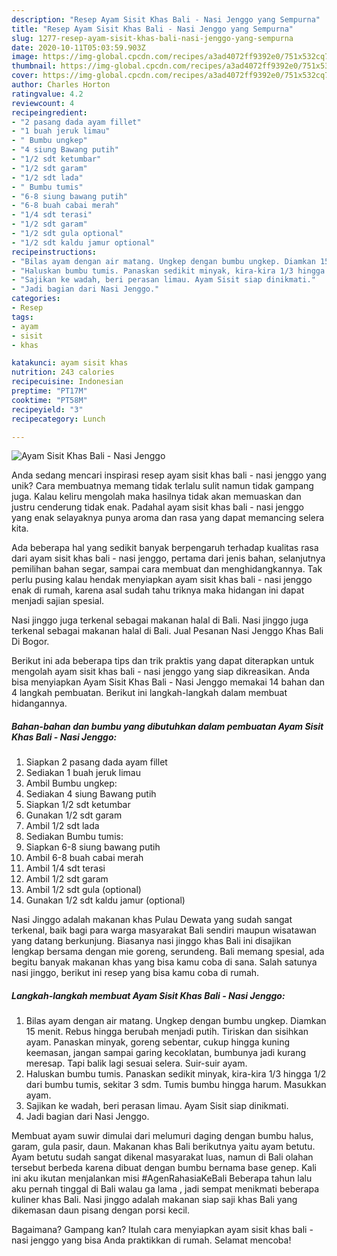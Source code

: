 ```yaml
---
description: "Resep Ayam Sisit Khas Bali - Nasi Jenggo yang Sempurna"
title: "Resep Ayam Sisit Khas Bali - Nasi Jenggo yang Sempurna"
slug: 1277-resep-ayam-sisit-khas-bali-nasi-jenggo-yang-sempurna
date: 2020-10-11T05:03:59.903Z
image: https://img-global.cpcdn.com/recipes/a3ad4072ff9392e0/751x532cq70/ayam-sisit-khas-bali-nasi-jenggo-foto-resep-utama.jpg
thumbnail: https://img-global.cpcdn.com/recipes/a3ad4072ff9392e0/751x532cq70/ayam-sisit-khas-bali-nasi-jenggo-foto-resep-utama.jpg
cover: https://img-global.cpcdn.com/recipes/a3ad4072ff9392e0/751x532cq70/ayam-sisit-khas-bali-nasi-jenggo-foto-resep-utama.jpg
author: Charles Horton
ratingvalue: 4.2
reviewcount: 4
recipeingredient:
- "2 pasang dada ayam fillet"
- "1 buah jeruk limau"
- " Bumbu ungkep"
- "4 siung Bawang putih"
- "1/2 sdt ketumbar"
- "1/2 sdt garam"
- "1/2 sdt lada"
- " Bumbu tumis"
- "6-8 siung bawang putih"
- "6-8 buah cabai merah"
- "1/4 sdt terasi"
- "1/2 sdt garam"
- "1/2 sdt gula optional"
- "1/2 sdt kaldu jamur optional"
recipeinstructions:
- "Bilas ayam dengan air matang. Ungkep dengan bumbu ungkep. Diamkan 15 menit. Rebus hingga berubah menjadi putih. Tiriskan dan sisihkan ayam. Panaskan minyak, goreng sebentar, cukup hingga kuning keemasan, jangan sampai garing kecoklatan, bumbunya jadi kurang meresap. Tapi balik lagi sesuai selera. Suir-suir ayam."
- "Haluskan bumbu tumis. Panaskan sedikit minyak, kira-kira 1/3 hingga 1/2 dari bumbu tumis, sekitar 3 sdm. Tumis bumbu hingga harum. Masukkan ayam."
- "Sajikan ke wadah, beri perasan limau. Ayam Sisit siap dinikmati."
- "Jadi bagian dari Nasi Jenggo."
categories:
- Resep
tags:
- ayam
- sisit
- khas

katakunci: ayam sisit khas 
nutrition: 243 calories
recipecuisine: Indonesian
preptime: "PT17M"
cooktime: "PT58M"
recipeyield: "3"
recipecategory: Lunch

---
```



![Ayam Sisit Khas Bali - Nasi Jenggo](https://img-global.cpcdn.com/recipes/a3ad4072ff9392e0/751x532cq70/ayam-sisit-khas-bali-nasi-jenggo-foto-resep-utama.jpg)

Anda sedang mencari inspirasi resep ayam sisit khas bali - nasi jenggo yang unik? Cara membuatnya memang tidak terlalu sulit namun tidak gampang juga. Kalau keliru mengolah maka hasilnya tidak akan memuaskan dan justru cenderung tidak enak. Padahal ayam sisit khas bali - nasi jenggo yang enak selayaknya punya aroma dan rasa yang dapat memancing selera kita.

Ada beberapa hal yang sedikit banyak berpengaruh terhadap kualitas rasa dari ayam sisit khas bali - nasi jenggo, pertama dari jenis bahan, selanjutnya pemilihan bahan segar, sampai cara membuat dan menghidangkannya. Tak perlu pusing kalau hendak menyiapkan ayam sisit khas bali - nasi jenggo enak di rumah, karena asal sudah tahu triknya maka hidangan ini dapat menjadi sajian spesial.

Nasi jinggo juga terkenal sebagai makanan halal di Bali. Nasi jinggo juga terkenal sebagai makanan halal di Bali. Jual Pesanan Nasi Jenggo Khas Bali Di Bogor.


Berikut ini ada beberapa tips dan trik praktis yang dapat diterapkan untuk mengolah ayam sisit khas bali - nasi jenggo yang siap dikreasikan. Anda bisa menyiapkan Ayam Sisit Khas Bali - Nasi Jenggo memakai 14 bahan dan 4 langkah pembuatan. Berikut ini langkah-langkah dalam membuat hidangannya.

<!--inarticleads1-->

##### Bahan-bahan dan bumbu yang dibutuhkan dalam pembuatan Ayam Sisit Khas Bali - Nasi Jenggo:

1. Siapkan 2 pasang dada ayam fillet
1. Sediakan 1 buah jeruk limau
1. Ambil  Bumbu ungkep:
1. Sediakan 4 siung Bawang putih
1. Siapkan 1/2 sdt ketumbar
1. Gunakan 1/2 sdt garam
1. Ambil 1/2 sdt lada
1. Sediakan  Bumbu tumis:
1. Siapkan 6-8 siung bawang putih
1. Ambil 6-8 buah cabai merah
1. Ambil 1/4 sdt terasi
1. Ambil 1/2 sdt garam
1. Ambil 1/2 sdt gula (optional)
1. Gunakan 1/2 sdt kaldu jamur (optional)


Nasi Jinggo adalah makanan khas Pulau Dewata yang sudah sangat terkenal, baik bagi para warga masyarakat Bali sendiri maupun wisatawan yang datang berkunjung. Biasanya nasi jinggo khas Bali ini disajikan lengkap bersama dengan mie goreng, serundeng. Bali memang spesial, ada begitu banyak makanan khas yang bisa kamu coba di sana. Salah satunya nasi jinggo, berikut ini resep yang bisa kamu coba di rumah. 

<!--inarticleads2-->

##### Langkah-langkah membuat Ayam Sisit Khas Bali - Nasi Jenggo:

1. Bilas ayam dengan air matang. Ungkep dengan bumbu ungkep. Diamkan 15 menit. Rebus hingga berubah menjadi putih. Tiriskan dan sisihkan ayam. Panaskan minyak, goreng sebentar, cukup hingga kuning keemasan, jangan sampai garing kecoklatan, bumbunya jadi kurang meresap. Tapi balik lagi sesuai selera. Suir-suir ayam.
1. Haluskan bumbu tumis. Panaskan sedikit minyak, kira-kira 1/3 hingga 1/2 dari bumbu tumis, sekitar 3 sdm. Tumis bumbu hingga harum. Masukkan ayam.
1. Sajikan ke wadah, beri perasan limau. Ayam Sisit siap dinikmati.
1. Jadi bagian dari Nasi Jenggo.


Membuat ayam suwir dimulai dari melumuri daging dengan bumbu halus, garam, gula pasir, daun. Makanan khas Bali berikutnya yaitu ayam betutu. Ayam betutu sudah sangat dikenal masyarakat luas, namun di Bali olahan tersebut berbeda karena dibuat dengan bumbu bernama base genep. Kali ini aku ikutan menjalankan misi #AgenRahasiaKeBali Beberapa tahun lalu aku pernah tinggal di Bali walau ga lama , jadi sempat menikmati beberapa kuliner khas Bali. Nasi jinggo adalah makanan siap saji khas Bali yang dikemasan daun pisang dengan porsi kecil. 

Bagaimana? Gampang kan? Itulah cara menyiapkan ayam sisit khas bali - nasi jenggo yang bisa Anda praktikkan di rumah. Selamat mencoba!
